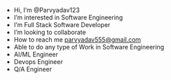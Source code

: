 - Hi, I’m @Parvyadav123
- I’m interested in Software Engineering
- I’m Full Stack Software Developer
- I’m looking to collaborate 
- How to reach me parvyadav555@gmail.com
- Able to do any type of Work in Software Engineering
- AI/ML Engineer
- Devops Engineer
- Q/A Engineer

<!---
Parvyadav123/Parvyadav123 is a ✨ special ✨ repository because its `README.md` (this file) appears on your GitHub profile.
You can click the Preview link to take a look at your changes.
--->

